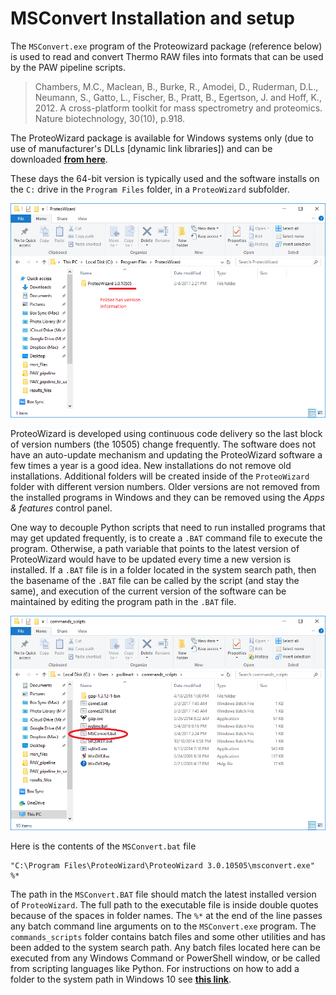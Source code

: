 # MSConvert Installation and setup

The `MSConvert.exe` program of the Proteowizard package (reference below) is used to read and convert Thermo RAW files into formats that can be used by the PAW pipeline scripts.

> Chambers, M.C., Maclean, B., Burke, R., Amodei, D., Ruderman, D.L., Neumann, S., Gatto, L., Fischer, B., Pratt, B., Egertson, J. and Hoff, K., 2012. A cross-platform toolkit for mass spectrometry and proteomics. Nature biotechnology, 30(10), p.918.

The ProteoWizard package is available for Windows systems only (due to use of manufacturer's DLLs [dynamic link libraries]) and can be downloaded [**from here**](http://proteowizard.sourceforge.net/downloads.shtml).

These days the 64-bit version is typically used and the software installs on the `C:` drive in the `Program Files` folder, in a `ProteoWizard` subfolder.

![ProteoWizard](images/ProteoWizard_folder.png)

ProteoWizard is developed using continuous code delivery so the last block of version numbers (the 10505) change frequently. The software does not have an auto-update mechanism and updating the ProteoWizard software a few times a year is a good idea. New installations do not remove old installations. Additional folders will be created inside of the `ProteoWizard` folder with different version numbers. Older versions are not removed from the installed programs in Windows and they can be removed using the *Apps & features* control panel.

One way to decouple Python scripts that need to run installed programs that may get updated frequently, is to create a `.BAT` command file to execute the program. Otherwise, a path variable that points to the latest version of ProteoWizard would have to be updated every time a new version is installed. If a `.BAT` file is in a folder located in the system search path, then the basename of the `.BAT` file can be called by the script (and stay the same), and execution of the current version of the software can be maintained by editing the program path in the `.BAT` file.

![commands_scripts](images/commands_scripts.png)


Here is the contents of the `MSConvert.bat` file
```
"C:\Program Files\ProteoWizard\ProteoWizard 3.0.10505\msconvert.exe" %*
```

The path in the `MSConvert.BAT` file should match the latest installed version of `ProteoWizard`. The full path to the executable file is inside double quotes because of the spaces in folder names. The `%*` at the end of the line passes any batch command line arguments on to the `MSConvert.exe` program. The `commands_scripts` folder contains batch files and some other utilities and has been added to the system search path. Any batch files located here can be executed from any Windows Command or PowerShell window, or be called from scripting languages like Python. For instructions on how to add a folder to the system path in Windows 10 see [**this link**](https://stackoverflow.com/questions/44272416/how-to-add-a-folder-to-path-environment-variable-in-windows-10-with-screensho).
